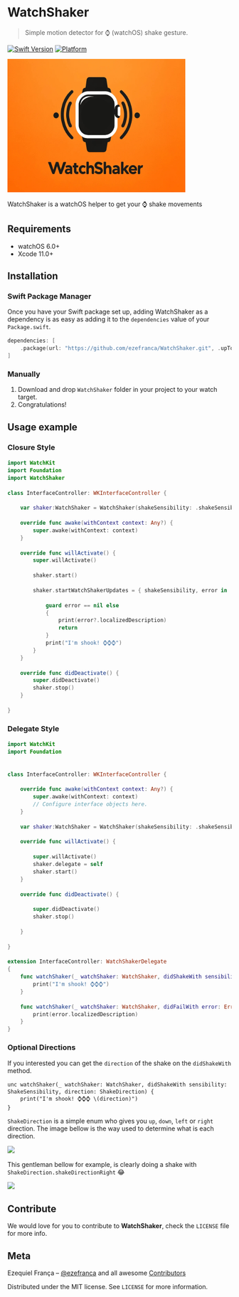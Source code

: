 # WatchShaker
> Simple motion detector for ⌚️ (watchOS) shake gesture.

[![Swift Version][swift-image]][swift-url] [![Platform](https://img.shields.io/cocoapods/p/WatchShaker.svg?style=flat)](http://cocoadocs.org/docsets/WatchShaker)

<img src="https://raw.githubusercontent.com/ezefranca/WatchShaker/master/.utils/bwshaker.jpg" width="400" height="300" />

 WatchShaker is a watchOS helper to get your ⌚️ shake movements

## Requirements

- watchOS 6.0+
- Xcode 11.0+

## Installation

### Swift Package Manager

Once you have your Swift package set up, adding WatchShaker as a dependency is as easy as adding it to the `dependencies` value of your `Package.swift`.

```swift
dependencies: [
    .package(url: "https://github.com/ezefranca/WatchShaker.git", .upToNextMajor(from: "1.0.2"))
]
```

### Manually

1. Download and drop ```WatchShaker``` folder in your project to your watch target.  
2. Congratulations!  

## Usage example

### Closure Style

```swift
import WatchKit
import Foundation
import WatchShaker

class InterfaceController: WKInterfaceController {
    
    var shaker:WatchShaker = WatchShaker(shakeSensibility: .shakeSensibilityNormal, delay: 0.2)
    
    override func awake(withContext context: Any?) {
        super.awake(withContext: context)
    }
    
    override func willActivate() {
        super.willActivate()
        
        shaker.start()
        
        shaker.startWatchShakerUpdates = { shakeSensibility, error in
            
            guard error == nil else
            {
                print(error?.localizedDescription)
                return
            }
            print("I'm shook! ⌚️⌚️⌚️")
        }
    }
    
    override func didDeactivate() {
        super.didDeactivate()
        shaker.stop()
    }

}
```

### Delegate Style

```swift
import WatchKit
import Foundation


class InterfaceController: WKInterfaceController {

    override func awake(withContext context: Any?) {
        super.awake(withContext: context)
        // Configure interface objects here.
    }

    var shaker:WatchShaker = WatchShaker(shakeSensibility: .shakeSensibilityNormal, delay: 0.2)

    override func willActivate() {

        super.willActivate()
        shaker.delegate = self
        shaker.start()
    }

    override func didDeactivate() {

        super.didDeactivate()
        shaker.stop()

    }

}

extension InterfaceController: WatchShakerDelegate
{
    func watchShaker(_ watchShaker: WatchShaker, didShakeWith sensibility: ShakeSensibility) {
        print("I'm shook! ⌚️⌚️⌚️")
    }

    func watchShaker(_ watchShaker: WatchShaker, didFailWith error: Error) {
        print(error.localizedDescription)
    }
}

```
### Optional Directions

If you interested you can get the  `direction` of the shake on the `didShakeWith` method. 

```
unc watchShaker(_ watchShaker: WatchShaker, didShakeWith sensibility: ShakeSensibility, direction: ShakeDirection) {
    print("I'm shook! ⌚️⌚️⌚️ \(direction)")
}
```
`ShakeDirection` is a simple enum who gives you `up`, `down`, `left` or `right` direction. The image bellow is the way used to determine what is each direction.

![](https://raw.githubusercontent.com/ezefranca/WatchShaker/master/.utils/direction.png)

This gentleman bellow for example, is clearly doing a shake with `ShakeDirection.shakeDirectionRight` 😂

![](https://raw.githubusercontent.com/ezefranca/WatchShaker/master/.utils/applewatch.gif)

## Contribute

We would love for you to contribute to **WatchShaker**, check the ``LICENSE`` file for more info.

## Meta

Ezequiel França – [@ezefranca](https://twitter.com/ezefranca) and all awesome [Contributors](https://github.com/ezefranca/WatchShaker/graphs/contributors)

Distributed under the MIT license. See ``LICENSE`` for more information.

[swift-image]:https://img.shields.io/badge/swift-5.1-orange.svg
[swift-url]: https://swift.org/
[license-image]: https://img.shields.io/badge/License-MIT-blue.svg
[license-url]: LICENSE
[travis-image]: https://img.shields.io/travis/dbader/node-datadog-metrics/master.svg?style=flat-square
[travis-url]: https://travis-ci.org/dbader/node-datadog-metrics
[codebeat-image]: https://codebeat.co/badges/c19b47ea-2f9d-45df-8458-b2d952fe9dad
[codebeat-url]: https://codebeat.co/projects/github-com-vsouza-awesomeios-com

